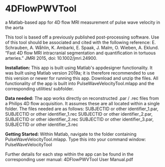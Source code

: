 # 4DFlowPWVTool
a Matlab-based app for 4D flow MRI measurement of pulse wave velocity in the aorta

This tool is based off a previously published post-processing software. Use of this tool should be associated and cited with the following reference: 
E. Schrauben, A. Wåhlin, K. Ambarki, E. Spaak, J. Malm, O. Wieben, A. Eklund. “Fast 4D flow MRI intracranial segmentation and quantification in tortuous arteries.” JMRI 2015, doi: 10.1002/jmri.24900.

**Installation:**
This app is built using Matlab's appdesigner functionality. It was built using Matlab version 2019a; it is therefore recommended to use this version or newer for running this app. Download and unzip the files. All functionality of the app is built into PulseWaveVelocityTool.mlapp and the corresponding utilities/ subfolder.

**Data needed:**
The app works directly on reconstructed .par / .rec files from a Philips 4D flow acquisition. It assumes these are all located within a single folder. The files needed are as follows: 
SUBJECTID or other identifier_1.par, SUBJECTID or other identifier_1.rec 
SUBJECTID or other identifier_2.par, SUBJECTID or other identifier_2.rec
SUBJECTID or other identifier_3.par, SUBJECTID or other identifier_3.rec

**Getting Started:**
Within Matlab, navigate to the folder containing PulseWaveVelocityTool.mlapp. Type this into your command window:
PulseWaveVelocityTool

Further details for each step within the app can be found in the corresponding user manual: 4DFlowPWVTool User Manual.pdf
